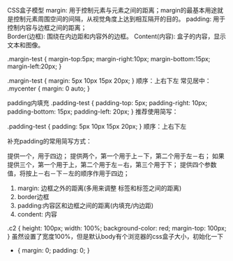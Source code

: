 CSS盒子模型
margin:            用于控制元素与元素之间的距离；margin的最基本用途就是控制元素周围空间的间隔，从视觉角度上达到相互隔开的目的。
padding:           用于控制内容与边框之间的距离；   
Border(边框):     围绕在内边距和内容外的边框。
Content(内容):   盒子的内容，显示文本和图像。

.margin-test {
  margin-top:5px;
  margin-right:10px;
  margin-bottom:15px;
  margin-left:20px;
}

.margin-test {
  margin: 5px 10px 15px 20px;
}
顺序：上右下左
常见居中：
.mycenter {
  margin: 0 auto;
}

padding内填充
.padding-test {
  padding-top: 5px;
  padding-right: 10px;
  padding-bottom: 15px;
  padding-left: 20px;
}
推荐使用简写：

.padding-test {
  padding: 5px 10px 15px 20px;
}
顺序：上右下左

补充padding的常用简写方式：

提供一个，用于四边；
提供两个，第一个用于上－下，第二个用于左－右；
如果提供三个，第一个用于上，第二个用于左－右，第三个用于下；
提供四个参数值，将按上－右－下－左的顺序作用于四边；

1. margin: 边框之外的距离(多用来调整 标签和标签之间的距离)
2. border边框
3. padding:内容区和边框之间的距离(内填充/内边距)
4. condent: 内容

.c2 {
    height: 100px;
    width: 100%;
    background-color: red;
    margin-top: 100px;
}
虽然设置了宽度100%，但是默认body有个浏览器的css盒子大小，初始化一下
* {
    margin: 0;
    padding: 0;
}